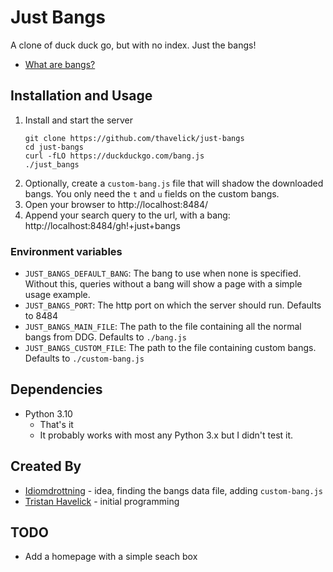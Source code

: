 # Just Bangs

A clone of duck duck go, but with no index. Just the bangs!
* [What are bangs?](https://duckduckgo.com/bang)

## Installation and Usage

1. Install and start the server
    ```
    git clone https://github.com/thavelick/just-bangs
    cd just-bangs
    curl -fLO https://duckduckgo.com/bang.js
    ./just_bangs
    ```
2. Optionally, create a `custom-bang.js` file that will shadow the
   downloaded bangs. You only need the `t` and `u` fields on the
   custom bangs.
3. Open your browser to http://localhost:8484/
4. Append your search query to the url, with a bang:
   http://localhost:8484/gh!+just+bangs

### Environment variables

* `JUST_BANGS_DEFAULT_BANG`: The bang to use when none is specified. Without
 this, queries without a bang will show a page with a simple usage example.
* `JUST_BANGS_PORT`: The http port on which the server should run. Defaults
  to 8484
* `JUST_BANGS_MAIN_FILE`: The path to the file containing all the normal bangs
  from DDG. Defaults to `./bang.js`
* `JUST_BANGS_CUSTOM_FILE`: The path to the file containing custom bangs.
  Defaults to `./custom-bang.js`

## Dependencies
* Python 3.10
  * That's it
  * It probably works with most any Python 3.x but I didn't test it.

## Created By
* [Idiomdrottning](https://idiomdrottning.org/about) - idea, finding the bangs
    data file, adding `custom-bang.js`
* [Tristan Havelick](https:/tristanhavelick.com) - initial programming

## TODO
* Add a homepage with a simple seach box
